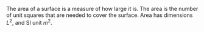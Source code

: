The area of a surface is a measure of how large it is. The area is the
number of unit squares that are needed to cover the surface. Area has
dimensions $L^{2}$, and SI unit $m^{2}.$
